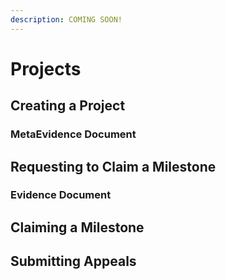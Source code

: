 ```yaml
---
description: COMING SOON!
---
```


# Projects

## Creating a Project

### MetaEvidence Document

## Requesting to Claim a Milestone

### Evidence Document

## Claiming a Milestone

## Submitting Appeals

##
